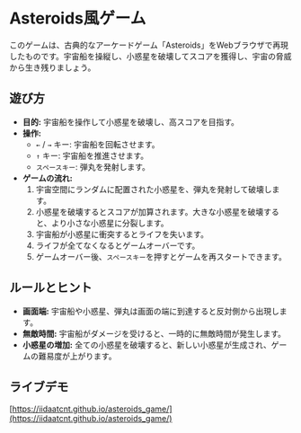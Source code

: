 # Asteroids風ゲーム

このゲームは、古典的なアーケードゲーム「Asteroids」をWebブラウザで再現したものです。宇宙船を操縦し、小惑星を破壊してスコアを獲得し、宇宙の脅威から生き残りましょう。

## 遊び方

-   **目的:** 宇宙船を操作して小惑星を破壊し、高スコアを目指す。
-   **操作:**
    -   `←` / `→` キー: 宇宙船を回転させます。
    -   `↑` キー: 宇宙船を推進させます。
    -   `スペースキー`: 弾丸を発射します。
-   **ゲームの流れ:**
    1.  宇宙空間にランダムに配置された小惑星を、弾丸を発射して破壊します。
    2.  小惑星を破壊するとスコアが加算されます。大きな小惑星を破壊すると、より小さな小惑星に分裂します。
    3.  宇宙船が小惑星に衝突するとライフを失います。
    4.  ライフが全てなくなるとゲームオーバーです。
    5.  ゲームオーバー後、`スペースキー`を押すとゲームを再スタートできます。

## ルールとヒント

-   **画面端:** 宇宙船や小惑星、弾丸は画面の端に到達すると反対側から出現します。
-   **無敵時間:** 宇宙船がダメージを受けると、一時的に無敵時間が発生します。
-   **小惑星の増加:** 全ての小惑星を破壊すると、新しい小惑星が生成され、ゲームの難易度が上がります。

## ライブデモ

[https://iidaatcnt.github.io/asteroids_game/](https://iidaatcnt.github.io/asteroids_game/)

